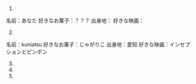 1.
名前：あなた
好きなお菓子：？？？
出身地：
好きな映画：



2.
名前：kuniatsu
好きなお菓子：じゃがりこ
出身地：愛知
好きな映画：インセプションとピンポン

3.




4.





5.